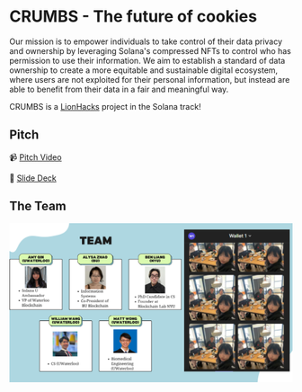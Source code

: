 # CRUMBS - The future of cookies
 Our mission is to empower individuals to take control of their data privacy and ownership by leveraging Solana's compressed NFTs to control who has permission to use their information. We aim to establish a standard of data ownership to create a more equitable and sustainable digital ecosystem, where users are not exploited for their personal information, but instead are able to benefit from their data in a fair and meaningful way.

CRUMBS is a [LionHacks](https://lionhack.xyz/) project in the Solana track!

## Pitch

<!-- VIDEO -->

📹 [Pitch Video](https://www.youtube.com/watch?v=snR7ikIc4ic&feature=youtu.be)

👀 [Slide Deck](public/Crumbs_slidedeck.pdf)

<!-- Problems/challenges addressed -->

<!-- The solution -->

<!-- Why is this important to us? -->

## The Team

![team slide page](public/team.png)



